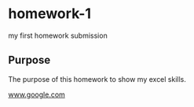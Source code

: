 # homework-1
my first homework submission

## Purpose
The purpose of this homework to show my excel skills. 

www.google.com
